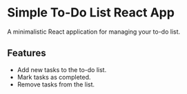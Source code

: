 # Simple To-Do List React App

A minimalistic React application for managing your to-do list.

## Features

- Add new tasks to the to-do list.
- Mark tasks as completed.
- Remove tasks from the list.
